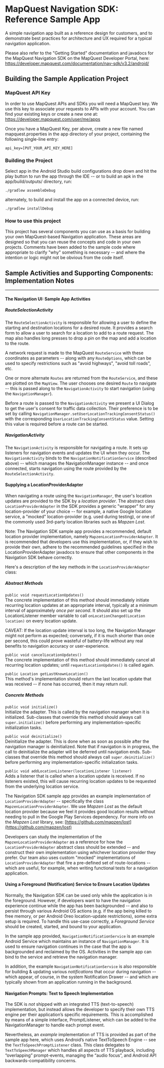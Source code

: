 MapQuest Navigation SDK: Reference Sample App
========================

A simple navigation app built as a reference design for customers, and to demonstrate best practices for architecture and UX required
for a typical navigation application.

Please also refer to the "Getting Started" documentation and javadocs for the MapQuest Navigation SDK  on the MapQuest Developer Portal, here:
https://developer.mapquest.com/documentation/nav-sdk/v3.2/android/


Building the Sample Application Project
---
### MapQuest API Key

In order to use MapQuest APIs and SDKs you will need a MapQuest key. We use this key to associate your requests to APIs with your account. You can find your existing keys or create a new one at: https://developer.mapquest.com/user/me/apps

Once you have a MapQuest Key, per above, create a new file named mapquest.properties in the app directory of your project, containing the following single-line entry:

    api_key=[PUT_YOUR_API_KEY_HERE]

### Building the Project

Select app in the Android Studio build configurations drop down and hit the play button to run the app through the IDE -- or to build an apk in the app/build/outputs/ directory, run:

    ./gradlew assembleDebug
alternately, to build and install the app on a connected device, run:

    ./gradlew installDebug

### How to use this project

This project has several components you can use as a basis for building your own MapQuest-based Navigation application. These areas are designed so that you can reuse the concepts and code in your own projects. Comments have been added to the sample code where appropriate to clarify "why" something is necessary -- and where the intention or logic might not be obvious from the code itself.

## Sample Activities and Supporting Components: Implementation Notes

-----

#### The Navigation UI: Sample App Activities
##### RouteSelectionActivity
The `RouteSelectionActivity` is responsible for allowing a user to define the starting and destination locations for a desired route. It provides a search form to allow a user to search for a location to add to a route request. The map also handles long presses to drop a pin on the map and add a location to the route.

A network request is made to the MapQuest `RouteService` with these coordinates as parameters -- along with any `RouteOptions`, which can be used to specify restrictions such as "avoid highways", "avoid toll roads", etc.

One or more alternate `Routes` are returned from the `RouteService`, and these are plotted on the `MapView`. The user chooses one desired `Route` to navigate -- this is passed along to the `NavigationActivity` to start navigation (using the `NavigationManager`).

Before a route is passed to the `NavigationActivity` we present a UI Dialog to get the user's consent for traffic data collection. Their preference is to be set by calling `NavigationManager.setUserLocationTrackingConsentStatus()` with the corresponding `UserLocationTrackingConsentStatus` value. Setting this value is required before a route can be started.

##### NavigationActivity
The `NavigationActivity` is responsible for navigating a route. It sets up listeners for navigation events and updates the UI when they occur. The `NavigationActivity` binds to the `NavigationNotificationService` (described above) -- which manages the NavigationManager instance -- and once connected, starts navigation using the route provided by the `RouteSelectionActivity`.


#### Supplying a LocationProviderAdapter
When navigating a route using the `NavigationManager`, the user's location updates are provided to the SDK by a _location provider_. The abstract class `LocationProviderAdapter` in the SDK provides a generic "wrapper" for any location-provider of your choice -- for example, a native Google location service, a "mocked" location-provider (e.g. used during testing), or one of the commonly used 3rd-party location libraries such as _Mapzen Lost_. 

Note: The Navigation SDK sample app provides a recommended, default location provider implementation, namely `MapzenLocationProviderAdapter`.  It is recommended that developers use this implementation, or, if they wish to provide their own, adhere to the recommended guidelines specified in the LocationProviderAdapter javadocs to ensure that other components in the Navigation SDK behave correctly. 

Here's a description of the key methods in the `LocationProviderAdapter` class:

##### Abstract Methods
`public void requestLocationUpdates()`  
The concrete implementation of this method should immediately initiate recurring location updates at an appropriate interval, typically at a minimum interval of approximately <i>once per second</i>. It should also set up the LocationListener member variable to call `onLocationChanged(Location location)` on every location update.

CAVEAT: If the location update interval is too long, the Navigation Manager might not perform as expected; conversely, if it is much shorter than once per second, this could prove wasteful of battery-life without any real benefits to navigation accuracy or user-experience.

`public void cancelLocationUpdates()`  
The concrete implementation of this method should immediately cancel all recurring location updates; until `requestLocationUpdates()` is called again.

`public Location getLastKnownLocation()`  
This method's implementation should return the last location update that was received -- if none has occurred, then it may return _null_.

##### Concrete Methods

`public void initialize()`  
Initialize the adapter. This is called by the navigation manager when it is initialized. Sub-classes that override this method should always call `super.initialize()` before performing any implementation-specific initialization tasks.

`public void deinitialize()`  
Deinitialize the adapter. This is done when as soon as possible after the navigation manager is deinitialized. Note that if navigation is in progress, the call to deinitialize the adapter will be deferred until navigation ends. Sub-classes that override this method should always call `super.deinitialize()` before performing any implementation-specific initialization tasks.

`public void addLocationListener(locationListener listener)`  
Adds a listener that is called when a location update is received. If no listeners existed, this will cause recurring location updates to be requested from the underlying location service.

The Navigation SDK sample app provides an example implementation of `LocationProviderAdapter` -- specifically the class `MapzenLocationProviderAdapter`. We use _Mapzen Lost_ as the default location provider because we feel it provides good location results without needing to pull in the Google Play Services dependency. For more info on the _Mapzen Lost_ library, see: [https://github.com/mapzen/lost](https://github.com/mapzen/lost)

Developers can study the implementation of the `MapzenLocationProviderAdapter` as a reference for how the `LocationProviderAdapter` abstract class should be extended -- and construct their own implementation using whichever location provider they prefer. Our team also uses custom "mocked" implementations of `LocationProviderAdapter` that fire a pre-defined set of route-locations -- which are useful, for example, when writing functional tests for a navigation application.


#### Using a Foreground (Notification) Service to Ensure Location Updates
Normally, the Navigation SDK can be used only while the application is in the foreground. However, if developers want to have the navigation experience continue while the app has been backgrounded -- and also to persist through various Android OS actions (e.g. if the app being killed to free memory, or per Android Oreo location-update restrictions), some extra setup is required. To handle this use-case correctly, a _Foreground Service_ should be created, started, and bound to your application.

In the sample app provided, `NavigationNotificationService` is an example Android Service which maintains an instance of `NavigationManager`. It is used to ensure navigation continues in the case that the app is backgrounded and reclaimed by the OS. Activities in the sample app can bind to the service and retrieve the navigation manager.

In addition, the example `NavigationNotificationService` is also responsible for building & updating various  _notifications_ that occur during navigation -- which appear, of course, in the system Notification Drawer
-- and which are typically shown from an application running in the background.

#### Navigation Prompts: Text to Speech Implementation
The SDK is _not_ shipped with an integrated TTS (text-to-speech) implementation, but instead allows the developer to specify their own TTS engine per their application’s specific requirements. This is accomplished by means of a simple interface, PromptListener, which can be added to the NavigationManager to handle each prompt event.

Nevertheless, an _example_ implementation of TTS is provided as part of the sample app here, which uses Android’s native TextToSpeech Engine -- see the `TextToSpeechPromptListener` class. This class delegates to `TextToSpeechManager` which handles all aspects of TTS playback, including “overlapping” prompt-events, managing the “audio focus”, and Android API backwards-compatibility concerns.
